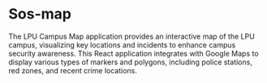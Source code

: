 # Sos-map
The LPU Campus Map application provides an interactive map of the LPU campus, visualizing key locations and incidents to enhance campus security awareness. This React application integrates with Google Maps to display various types of markers and polygons, including police stations, red zones, and recent crime locations.
